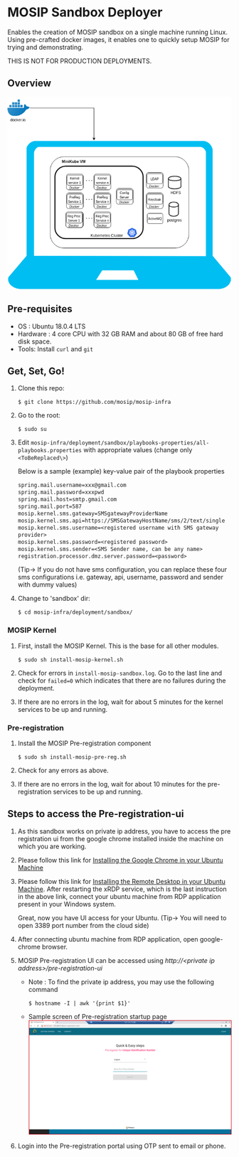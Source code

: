 # MOSIP Sandbox Deployer
  
Enables the creation of MOSIP sandbox on a single machine running Linux.  Using pre-crafted docker images, it enables one to quickly setup MOSIP for trying and demonstrating. 

THIS IS NOT FOR PRODUCTION DEPLOYMENTS.  

## Overview
![](images/sandbox-overview.png)

## Pre-requisites
* OS : Ubuntu 18.0.4 LTS
* Hardware : 4 core CPU with 32 GB RAM and about 80 GB of free hard disk space.
* Tools:  Install `curl` and `git`
      
## Get, Set, Go!
1.  Clone this repo:
    ```
    $ git clone https://github.com/mosip/mosip-infra
    ```
1. Go to the root:
    ```
    $ sudo su
    ```
1.  Edit `mosip-infra/deployment/sandbox/playbooks-properties/all-playbooks.properties` with appropriate values (change only `<ToBeReplaced\>`)

    Below is a sample (example) key-value pair of the playbook properties
    ```
    spring.mail.username=xxx@gmail.com
    spring.mail.password=xxxpwd
    spring.mail.host=smtp.gmail.com
    spring.mail.port=587
    mosip.kernel.sms.gateway=SMSgatewayProviderName
    mosip.kernel.sms.api=https://SMSGatewayHostName/sms/2/text/single
    mosip.kernel.sms.username=<registered username with SMS gateway provider>
    mosip.kernel.sms.password=<registered password>
    mosip.kernel.sms.sender=<SMS Sender name, can be any name>
    registration.processor.dmz.server.password=<password>
    ```
    
    (Tip-> If you do not have sms configuration, you can replace these four sms configurations i.e. gateway, api, username, password and sender with dummy values)
    
1.  Change to 'sandbox' dir: 
    ```
    $ cd mosip-infra/deployment/sandbox/
    ````
### MOSIP Kernel
1. First, install the MOSIP Kernel.  This is the base for all other modules.
    ```
    $ sudo sh install-mosip-kernel.sh
    ```
1. Check for errors in `install-mosip-sandbox.log`.  Go to the last line and check for `failed=0` which indicates that there are no failures during the deployment.

1. If there are no errors in the log, wait for about 5 minutes for the kernel services to be up and running. 

### Pre-registration 
1. Install the MOSIP Pre-registration component
    ```
    $ sudo sh install-mosip-pre-reg.sh
    ```    
1. Check for any errors as above.

1. If there are no errors in the log, wait for about 10 minutes for the pre-registration services to be up and running.

## Steps to access the Pre-registration-ui
1. As this sandbox works on private ip address, you have to access the pre registration ui from the google chrome installed inside the 
   machine on which you are working. 
   
1. Please follow this link for <a href="https://linuxconfig.org/how-to-install-google-chrome-web-browser-on-ubuntu-18-04-bionic-beaver-linux">Installing the Google Chrome in your Ubuntu Machine</a>

1. Please follow this link for <a href="https://gist.github.com/hehuan2112/54cca01be23973a9f8b369e8d0df216e">Installing the Remote     Desktop in your Ubuntu Machine</a>. 
   After restarting the xRDP service, which is the last instruction in the above link, connect your ubuntu machine from RDP        application present in your Windows system.
   
   Great, now you have UI access for your Ubuntu. 
   (Tip-> You will need to open 3389 port number from the cloud side)
   
1. After connecting ubuntu machine from RDP application, open google-chrome browser.
 
1. MOSIP Pre-registration UI can be accessed using *http://\<private ip address\>/pre-registration-ui*
    * Note :  To find the private ip address, you may use the following command 
          
          $ hostname -I | awk '{print $1}'
             
    * Sample screen of Pre-registration startup page
![](images/pre-reg-screenshot.png)
          
1. Login into the Pre-registration portal using OTP sent to email or phone.  

